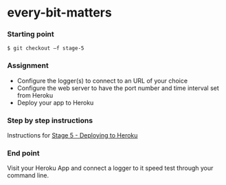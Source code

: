 # every-bit-matters

### Starting point
```
$ git checkout –f stage-5
```

### Assignment
* Configure the logger(s) to connect to an URL of your choice
* Configure the web server to have the port number and time interval set from Heroku
* Deploy your app to Heroku

### Step by step instructions
Instructions for [Stage 5 - Deploying to Heroku](https://github.com/krsjan/every-bit-matters/wiki/5:-Deploying-to-Heroku) 

### End point
Visit your Heroku App and connect a logger to it speed test through your command line.
